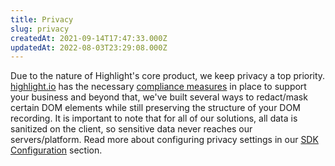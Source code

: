 ```yaml
---
title: Privacy
slug: privacy
createdAt: 2021-09-14T17:47:33.000Z
updatedAt: 2022-08-03T23:29:08.000Z
---
```


Due to the nature of Highlight's core product, we keep privacy a top priority. [highlight.io](https://highlight.io) has the necessary [compliance measures](../../3_company/compliance-and-security.md) in place to support your business and beyond that, we've built several ways to redact/mask certain DOM elements while still preserving the structure of your DOM recording. It is important to note that for all of our solutions, all data is sanitized on the client, so sensitive data never reaches our servers/platform. Read more about configuring privacy settings in our [SDK Configuration](../../../getting-started/3_client-sdk/7_replay-configuration/1_overview.md) section.
